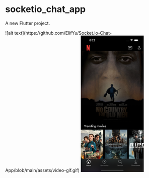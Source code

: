 # socketio_chat_app

A new Flutter project.


<p float="left">
  ![alt text](https://github.com/ElifYu/Socket.io-Chat-App/blob/main/assets/video-gif.gif)

   <img src="https://github.com/ElifYu/Netflix-Clone-/blob/main/Netflix%20Clone/Assets.xcassets/image2.imageset/image2.png" width="200" />
</p>
